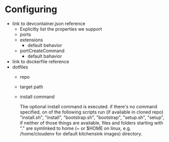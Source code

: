 
# Configuring

- link to devcontainer.json reference
  - Explicitly list the properties we support
  - ports
  - extensions
    - default behavior
  - portCreateCommand
    - default bahavior
- link to dockerfile reference
- dotfiles
  - repo
  - target path
  - install command

    The optional install command is executed.
    if there's no command specified, on of the following scripts run (if available in cloned repo)
    "install.sh",
    "install",
    "bootstrap.sh",
    "bootstrap",
    "setup.sh",
    "setup",
    if neither of those things are available, files and folders starting with "." are symlinked to home (~ or $HOME on linux, e.g. /home/cloudenv for default kitchensink images) directory.
